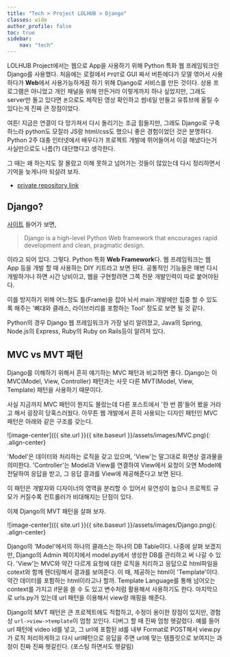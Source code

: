 ```yaml
---
title: "Tech > Project LOLHUB > Django"
classes: wide
author_profile: false
toc: true
sidebar:
    nav: "tech"
---
```


LOLHUB Project에서는 웹으로 App을 사용하기 위해 Python 특화 웹 프레임워크인 Django를 사용했다. 처음에는 로컬에서 `PYQT`로 GUI 짜서 버튼에다가 모델 엮어서 사용하다가 **Web**에서 사용가능하게끔 하기 위해 Django로 서비스를 만든 것이다. 상용 프로그램은 아니었고 개인 채널을 위해 만든거라 이렇게까지 하나 싶었지만, 그래도 server만 돌고 있다면 `폰`으로도 제작된 영상 확인하고 썸네일 만들고 유튜브에 올릴 수 있다는게 진짜 큰 장점이었다.

여튼! 지금은 연결이 다 망가져서 다시 돌리기는 조금 힘들지만, 그래도 Django로 구축하느라 python도 모잘라 JS랑 html/css도 했으니 좋은 경험이었던 것은 분명하다. Python 2주 대충 인터넷에서 배우다가 프로젝트 개발에 뛰어들어서 이걸 해냈다는거 사실만으로도 나름(?) 대단했다고 생각한다.

그 때는 왜 하는지도 잘 몰랐고 이해 못하고 넘어가는 것들이 많았는데 다시 정리하면서 기억을 늦게나마 되살려 보자.

- [private repository link](https://github.com/lazyduo/lol_hub_web)

## Django?

[사이트](https://www.djangoproject.com/) 들어가 보면,

>Django is a high-level Python Web framework that encourages rapid development and clean, pragmatic design.

이라고 되어 있다. 그렇다. Python 특화 **Web Framework**다. 웹 프레임워크는 웹 App 등을 개발 할 때 사용하는 DIY 키트라고 보면 된다. 공통적인 기능들은 매번 다시 개발하거나 하면 시간 낭비이고, 웹을 구현할려면 그쪽 전문 개발인력이 따로 붙어야된다.

이를 방지하기 위해 어느정도 틀(Frame)을 잡아 놔서 main 개발에만 집중 할 수 있도록 해주는 '뼈대와 클래스, 라이브러리를 포함하는 Tool' 정도로 보면 될 것 같다.

Python의 경우 Django 웹 프레임워크가 가장 널리 알려졌고, Java의 Spring, Node.js의 Express, Ruby의 Ruby on Rails등이 알려져 있다.

## MVC vs MVT 패턴

Django를 이해하기 위해서 흔히 얘기하는 MVC 패턴과 비교하면 좋다. Django는 이 MVC(Model, View, Controller) 패턴과는 사뭇 다른 MVT(Model, View, Template) 패턴을 사용하기 때문이다.

사실 지금까지 MVC 패턴이 뭔지도 몰랐는데 다른 포스트에서 '한 번 쯤'들어 봤을 거라고 해서 굉장히 당혹스러웠다. 아무튼 웹 개발에서 흔히 사용되는 디자인 패턴인 MVC 패턴은 아래와 같은 구조를 갖는다.

![image-center]({{ site.url }}{{ site.baseurl }}/assets/images/MVC.png){: .align-center}

'Model'은 데이터와 처리하는 로직을 갖고 있으며, 'View'는 말그대로 화면상 결과물을 의미한다. 'Controller'는 Model과 View를 연결하여 View에서 요청이 오면 Model에 전달하여 응답을 받고, 그 응답 결과를 View에 제공해준다고 보면 된다.

이 패턴은 개발자와 디자이너의 영역을 분리할 수 있어서 유연성이 높으나 프로젝트 규모가 커질수록 컨트롤러가 비대해지는 단점이 있다.

이제 Django의 MVT 패턴을 살펴 보자.

![image-center]({{ site.url }}{{ site.baseurl }}/assets/images/Django.png){: .align-center}

Django의 'Model'에서의 하나의 클래스는 하나의 DB Table이다. 나중에 살펴 보겠지만, Django의 Admin 페이지에서 model.py에서 생성한 DB를 관리하고 써 나갈 수 있다. 'View'는 MVC와 약간 다르게 요청에 대한 로직을 처리하고 응답으로 html파일을 cotext와 함께 렌더링해서 결과를 보여준다. 이 때, 제공하는 html이 'Template'이다. 약간 데이터를 포함하는 html이라고나 할까. Template Language를 통해 넘어오는 context를 가지고 if문을 쓸 수 도 있고 변수처럼 활용해서 사용하기도 한다. 마지막으로 urls.py가 있는데 url 패턴을 이용해서 view랑 매핑을 해준다. 

Django의 MVT 패턴은 큰 프로젝트에도 적합하고, 수정이 용이한 장점이 있지만, 경험상 `url->view->template`이 엄청 꼬인다. 디버그 할 때 진짜 엄청 헷갈렸다. 예를 들어 url 패턴에 video id를 넣고, 그 url에 포함된 id를 내부 Format로 POST해서 view.py가 로직 처리하게하고 다시 url패턴으로 응답을 주면 url에 맞는 템플릿으로 보여지는 과정이 진짜 진짜 헷갈린다. (포스팅 하면서도 헷갈림)



